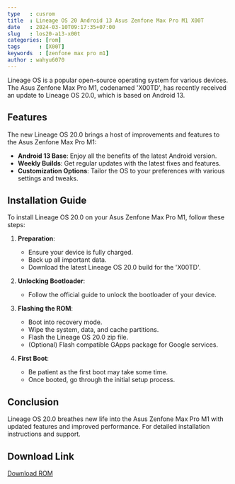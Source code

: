 ```yaml
---
type   : cusrom
title  : Lineage OS 20 Android 13 Asus Zenfone Max Pro M1 X00T
date   : 2024-03-10T09:17:35+07:00
slug   : los20-a13-x00t
categories: [rom]
tags      : [X00T]
keywords  : [zenfone max pro m1]
author : wahyu6070
---
```



Lineage OS is a popular open-source operating system for various devices. The Asus Zenfone Max Pro M1, codenamed 'X00TD', has recently received an update to Lineage OS 20.0, which is based on Android 13.

## Features
The new Lineage OS 20.0 brings a host of improvements and features to the Asus Zenfone Max Pro M1:

- **Android 13 Base**: Enjoy all the benefits of the latest Android version.
- **Weekly Builds**: Get regular updates with the latest fixes and features.
- **Customization Options**: Tailor the OS to your preferences with various settings and tweaks.

## Installation Guide
To install Lineage OS 20.0 on your Asus Zenfone Max Pro M1, follow these steps:

1. **Preparation**:
   - Ensure your device is fully charged.
   - Back up all important data.
   - Download the latest Lineage OS 20.0 build for the 'X00TD'.

2. **Unlocking Bootloader**:
   - Follow the official guide to unlock the bootloader of your device.

3. **Flashing the ROM**:
   - Boot into recovery mode.
   - Wipe the system, data, and cache partitions.
   - Flash the Lineage OS 20.0 zip file.
   - (Optional) Flash compatible GApps package for Google services.

4. **First Boot**:
   - Be patient as the first boot may take some time.
   - Once booted, go through the initial setup process.

## Conclusion
Lineage OS 20.0 breathes new life into the Asus Zenfone Max Pro M1 with updated features and improved performance. For detailed installation instructions and support.

## Download Link
[Download ROM](https://t.me/wahyu6070files/303?single)